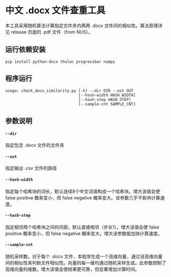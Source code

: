 # 中文 .docx 文件查重工具
本工具采用随机算法计算指定文件夹内两两 .docx 文件间的相似性。算法原理详见 release 页面的 .pdf 文件（from NUS）。

## 运行依赖安装
```
pip install python-docx thulac progressbar numpy
```

## 程序运行
```
usage: check_docx_similarity.py [-h] --dir DIR --out OUT
                                [--hash-width HASH_WIDTH]
                                [--hash-step HASH_STEP]
                                [--sample-cnt SAMPLE_CNT]
```

## 参数说明
#### `--dir`
指定包含 .docx 文件的文件夹
#### `--out`
指定输出 .csv 文件的路径
#### `--hash-width`
指定每个哈希块的词长，默认连续8个中文词语构成一个哈希块。增大该值会使 false positive 概率变小，但 false negative 概率变大。该参数几乎不影响计算速度。
#### `--hash-step`
指定相邻两个哈希块之间的间距，默认直接相邻（步长1）。增大该值会使 false positive 概率变小，但 false negative 概率变大。增大该参数能加快计算速度。
#### `--sample-cnt`
随机采样数。对于每个 .docx 文件，本程序生成一个高维向量，通过该高维向量间的相似性来判断文件相似性。向量的每一维均通过随机采样生成。此参数控制了高维向量的维数。增大该值会使结果更可靠，但显著增加计算时间。
